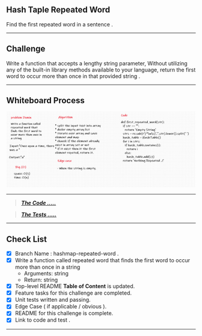 ## Hash Taple Repeated Word

Find the first repeated word in a sentence .

---
## Challenge

Write a function that accepts a lengthy string parameter, Without utilizing any of the built-in library methods available to your language, return the first word to occur more than once in that provided string .

---
## Whiteboard Process

![Hash map Repeated Word](./assest/challenge31.png)

---
> ***[The Code .....](/python/code_challenges/hash_table/hash_table/hash.py)***

> ***[The Tests .....](/python/code_challenges/hash_table/tests/test_hash_table.py)***

---
## Check List

- [x] Branch Name : hashmap-repeated-word .
- [x] Write a function called repeated word that finds the first word to occur more than once in a string
    - Arguments: string
    - Return: string
- [x] Top-level README **Table of Content** is updated.
- [x] Feature tasks for this challenge are completed.
- [x] Unit tests written and passing.
- [x] Edge Case ( if applicable / obvious ).
- [x] README for this challenge is complete.
- [x] Link to code and test .

---

